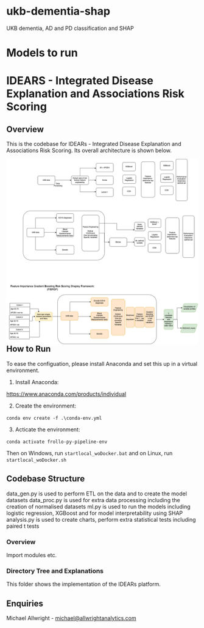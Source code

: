 # ukb-dementia-shap
 UKB dementia, AD and PD classification and SHAP

# Models to run

# IDEARS - Integrated Disease Explanation and Associations Risk Scoring

## Overview

This is the codebase for IDEARs - Integrated Disease Explanation and Associations Risk Scoring. Its overall architecture is shown below.


<img src="UKB ML flow-Page-2.drawio.png"
     alt="Markdown Monster icon"
     style="float: left; margin-right: 10px;" />


## How to Run
To ease the configuation, please install Anaconda and set this up in a virtual environment. 

1. Install Anaconda:

https://www.anaconda.com/products/individual

2. Create the environment:

```conda env create -f .\conda-env.yml```

3. Acticate the environment:

```conda activate frollo-py-pipeline-env```

Then on Windows, run ```startlocal_woDocker.bat``` and on Linux, run ```startlocal_woDocker.sh```


## Codebase Structure

data_gen.py is used to perform ETL on the data and to create the model datasets
data_proc.py is used for extra data processing including the creation of normalised datasets
ml.py is used to run the models including logistic regression, XGBoost and for model interpretability using SHAP
analysis.py is used to create charts, perform extra statistical tests including paired t tests

### Overview
Import modules etc.

### Directory Tree and Explanations

This folder shows the implementation of the IDEARs platform.


## Enquiries

Michael Allwright - michael@allwrightanalytics.com

